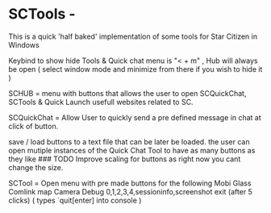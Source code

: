 # SCTools -

This is a quick 'half baked' implementation of some tools for Star Citizen in Windows 

Keybind to show hide Tools & Quick chat menu  is "< + m" , Hub will always be open ( select window mode and minimize from there if you wish to hide it ) 

SCHUB = menu with buttons that allows the user to open SCQuickChat, SCTools & Quick Launch usefull websites related to SC.

SCQuickChat = Allow User to quickly send a pre defined message in chat at click of button.  

save / load buttons to a text file that can be later be loaded.
   the user can open mutiple instances of the Quick Chat Tool to have as many buttons as they like ### TODO Improve scaling for buttons as right now you cant change the size. 


SCTool = Open menu with pre made buttons for the following 
    Mobi Glass 
    Comlink
    map
    Camera
    Debug 0,1,2,3,4,sessioninfo,screenshot
    exit (after 5 clicks) ( types `quit[enter] into console ) 
    
    

